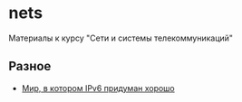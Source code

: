 # nets
Материалы к курсу "Сети и системы телекоммуникаций"

## Разное

- [Мир, в котором IPv6 придуман хорошо][ipv6]

[ipv6]: https://habrahabr.ru/post/340626/
